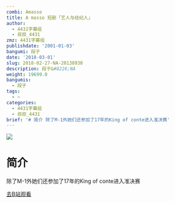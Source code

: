 ```yaml
---
combi: Amasso
title: A masso 短剧「艺人与经纪人」
author:
  - 4431字幕组
  - 叔叔_4431
zmz: 4431字幕组
publishdate: '2001-01-03'
bangumi: 段子
date: '2018-03-01'
slug: 2018-02-27-NA-20138930
description: 段子&#8226;NA
weight: 19699.0
bangumis:
  - 段子
tags:
  - ~
categories:
  - 4431字幕组
  - 叔叔_4431
brief: '# 简介 除了M-1外她们还参加了17年的King of conte进入准决赛'
---
```

![](https://i.imgur.com/UQcefqc.png)
# 简介  
除了M-1外她们还参加了17年的King of conte进入准决赛  

[去B站观看](https://www.bilibili.com/video/av20138930/)
 
